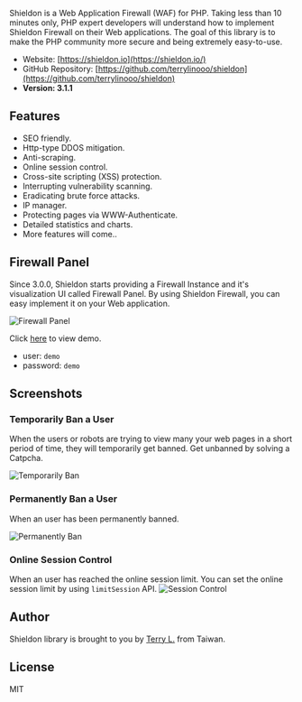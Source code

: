 
Shieldon is a Web Application Firewall (WAF) for PHP. Taking less than 10 minutes only, PHP expert developers will understand how to implement Shieldon Firewall on their Web applications. The goal of this library is to make the PHP community more secure and being extremely easy-to-use.

- Website: [https://shieldon.io](https://shieldon.io/)
- GitHub Repository:  [https://github.com/terrylinooo/shieldon](https://github.com/terrylinooo/shieldon)
- **Version: 3.1.1**

## Features

- SEO friendly.
- Http-type DDOS mitigation.
- Anti-scraping.
- Online session control.
- Cross-site scripting (XSS) protection.
- Interrupting vulnerability scanning.
- Eradicating brute force attacks.
- IP manager.
- Protecting pages via WWW-Authenticate.
- Detailed statistics and charts.
- More features will come..

## Firewall Panel

Since 3.0.0, Shieldon starts providing a Firewall Instance and it's visualization UI called Firewall Panel. By using Shieldon Firewall, you can easy implement it on your Web application.

![Firewall Panel](https://i.imgur.com/MELx6Vl.png)

Click [here](/demo/) to view demo.

- user: `demo`
- password: `demo`

## Screenshots

### Temporarily Ban a User

When the users or robots are trying to view many your web pages in a short period of time, they will temporarily get banned. Get unbanned by solving a Catpcha.

![Temporarily Ban](https://i.imgur.com/rlsEwSG.png)


### Permanently Ban a User

When an user has been permanently banned.

![Permanently Ban](https://i.imgur.com/Qy1sADw.png)


### Online Session Control

When an user has reached the online session limit. You can set the online session limit by using `limitSession` API.
![Session Control](https://i.imgur.com/U02w70x.png)

## Author

Shieldon library is brought to you by [Terry L.](https://terryl.in) from Taiwan.

## License

MIT
